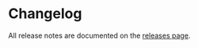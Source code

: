 # Changelog

All release notes are documented on the [releases
page](https://github.com/rpearce/ts-fns/releases).
